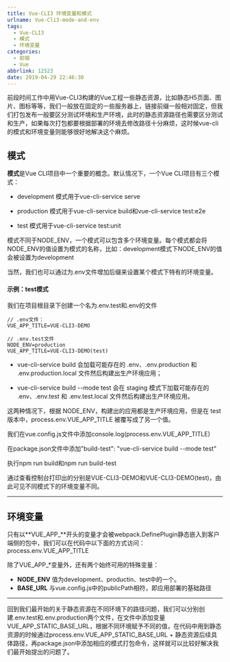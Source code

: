 ```yaml
---
title: Vue-CLI3 环境变量和模式
urlname: Vue-Cli3-mode-and-env
tags:
  - Vue-CLI3
  - 模式
  - 环境变量
categories:
  - 前端
  - Vue
abbrlink: 12523
date: 2019-04-29 22:46:30
---
```


前段时间工作中用Vue-CLI3构建的Vue工程一些静态资源，比如静态H5页面、图片、图标等等，我们一般放在固定的一些服务器上，链接前缀一般相对固定，但我们打包发布一般要区分测试环境和生产环境，此时的静态资源路径也需要区分测试和生产，如果每次打包都要根据部署的环境去修改路径十分麻烦，这时候vue-cli的模式和环境变量则能够很好地解决这个麻烦。

## 模式
**模式**是Vue CLI项目中一个重要的概念。默认情况下，一个Vue CLI项目有三个模式：

- development 模式用于vue-cli-service serve

- production 模式用于vue-cli-service build和vue-cli-service test:e2e

- test 模式用于vue-cli-service test:unit

模式不同于NODE_ENV，一个模式可以包含多个环境变量。每个模式都会将NODE_ENV的值设置为模式的名称，比如：development模式下NODE_ENV的值会被设置为development

当然，我们也可以通过为.env文件增加后缀来设置某个模式下特有的环境变量。

#### 示例：test模式

我们在项目根目录下创建一个名为.env.test和.env的文件

```
// .env文件：
VUE_APP_TITLE=VUE-CLI3-DEMO
```

```
// .env.test文件
NODE_ENV=production
VUE_APP_TITLE=VUE-CLI3-DEMO(test)
```

- vue-cli-service build 会加载可能存在的 .env、.env.production 和 .env.production.local 文件然后构建出生产环境应用；

- vue-cli-service build --mode test 会在 staging 模式下加载可能存在的 .env、.env.test 和 .env.test.local 文件然后构建出生产环境应用。

这两种情况下，根据 NODE_ENV，构建出的应用都是生产环境应用，但是在 test 版本中，process.env.VUE_APP_TITLE 被覆写成了另一个值。

我们在vue.config.js文件中添加console.log(process.env.VUE_APP_TITLE)

在package.json文件中添加"build-test": "vue-cli-service build --mode test"

执行npm run build和npm run build-test

通过查看控制台打印出的分别是VUE-CLI3-DEMO和VUE-CLI3-DEMO(test)，由此可见不同模式下的环境变量不同。

--------------------
## 环境变量
只有以**VUE_APP_**开头的变量才会被webpack.DefinePlugin静态嵌入到客户端侧的包中，我们可以在代码中以下面的方式访问：process.env.VUE_APP_TITLE

除了VUE_APP_*变量外，还有两个始终可用的特殊变量：
- **NODE_ENV**  值为development、productin、test中的一个。
- **BASE_URL**  与vue.config.js中的publicPath相符，即应用部署的基础路径

-------------------
回到我们最开始的关于静态资源在不同环境下的路径问题，我们可以分别创建.env.test和.env.production两个文件，在文件中添加变量VUE_APP_STATIC_BASE_URL，根据不同环境赋予不同的值，在代码中用到静态资源的时候通过process.env.VUE_APP_STATIC_BASE_URL + 静态资源后续具体路径，再package.json中添加相应的模式打包命令，这样就可以比较好解决我们最开始提出的问题了。
